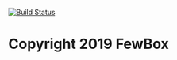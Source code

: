 [![Build Status](https://travis-ci.com/FewBox/FewBox.Service.WebHook.svg?branch=master)](https://travis-ci.com/FewBox/FewBox.Service.WebHook)
# Copyright 2019 FewBox